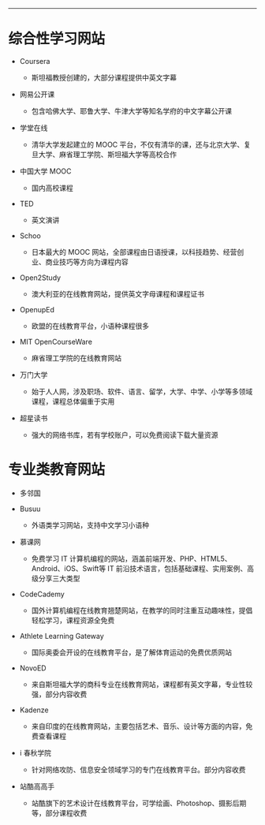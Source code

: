 ‍

---

# 综合性学习网站

- Coursera

  - 斯坦福教授创建的，大部分课程提供中英文字幕
- 网易公开课

  - 包含哈佛大学、耶鲁大学、牛津大学等知名学府的中文字幕公开课
- 学堂在线

  - 清华大学发起建立的 MOOC 平台，不仅有清华的课，还与北京大学、复旦大学、麻省理工学院、斯坦福大学等高校合作
- 中国大学 MOOC

  - 国内高校课程
- TED

  - 英文演讲
- Schoo

  - 日本最大的 MOOC 网站，全部课程由日语授课，以科技趋势、经营创业、商业技巧等方向为课程内容
- Open2Study

  - 澳大利亚的在线教育网站，提供英文字母课程和课程证书
- OpenupEd

  - 欧盟的在线教育平台，小语种课程很多
- MIT OpenCourseWare

  - 麻省理工学院的在线教育网站
- 万门大学

  - 始于人人网，涉及职场、软件、语言、留学，大学、中学、小学等多领域课程，课程总体偏重于实用
- 超星读书

  - 强大的网络书库，若有学校账户，可以免费阅读下载大量资源

# 专业类教育网站

- 多邻国
- Busuu

  - 外语类学习网站，支持中文学习小语种
- 慕课网

  - 免费学习 IT 计算机编程的网站，涵盖前端开发、PHP、HTML5、Android、iOS、Swift等 IT 前沿技术语言，包括基础课程、实用案例、高级分享三大类型
- CodeCademy

  - 国外计算机编程在线教育翘楚网站，在教学的同时注重互动趣味性，提倡轻松学习，课程资源全免费
- Athlete Learning Gateway

  - 国际奥委会开设的在线教育平台，是了解体育运动的免费优质网站
- NovoED

  - 来自斯坦福大学的商科专业在线教育网站，课程都有英文字幕，专业性较强，部分内容收费
- Kadenze

  - 来自印度的在线教育网站，主要包括艺术、音乐、设计等方面的内容，免费查看课程
- i 春秋学院

  - 针对网络攻防、信息安全领域学习的专门在线教育平台。部分内容收费
- 站酷高高手

  - 站酷旗下的艺术设计在线教育平台，可学绘画、Photoshop、摄影后期等，部分课程收费

